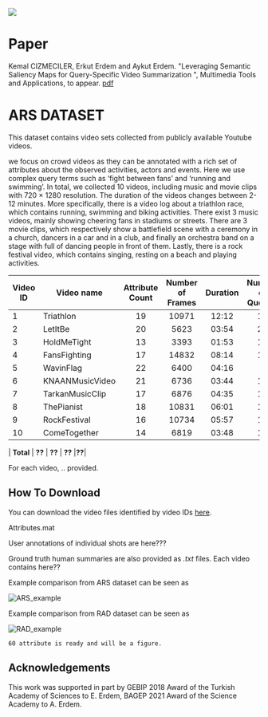 ![](teaserV8.png)

# Paper
Kemal CIZMECILER, Erkut Erdem and Aykut Erdem. "Leveraging Semantic Saliency Maps for Query-Specific Video Summarization ", Multimedia Tools and Applications, to appear.
[pdf](https://vision.cs.hacettepe.edu.tr/publication/fulltext/?.pdf)

# ARS DATASET
This dataset contains video sets collected from publicly available Youtube videos. 

we focus on crowd videos as they can be annotated with a rich set of attributes about the observed activities, actors and events. Here we use complex query terms such as ‘fight between fans’ and ‘running and swimming’. In total, we collected 10 videos, including music and movie clips with 720 × 1280 resolution. The duration of the videos changes
between 2-12 minutes. More specifically, there is a video log about a triathlon race, which contains running, swimming and biking activities. There exist 3 music videos, mainly showing cheering fans in stadiums or streets. There are 3 movie clips, which respectively show a battlefield scene with a ceremony in a church, dancers in a car and in a club, and finally an orchestra band on a stage with full of dancing people in front of them. Lastly, there is a rock festival video, which contains singing, resting on a beach and playing activities.



| Video ID| Video name | Attribute Count | Number of Frames | Duration | Number of Queries | Shot Count | Youtube Link 
|-------------|-------------|:---------------:|:--------------------:|:----------------:|:----------------:|:----------------:|:----------------:|
|1| Triathlon   | 19            | 10971                  | 12:12            |15|  82| k17Kg1owKSw|
|2| LetItBe   | 20              | 5623                  | 03:54            |23|  75| ShNnEDb4wFA|
|3| HoldMeTight   | 13              | 3393                  | 01:53            |12| 37| JdzSuH-azJs|
|4| FansFighting   | 17             | 14832                  | 08:14            |13|  48| hjowpb2maAM|
|5| WavinFlag   | 22             | 6400                  |  04:16           |7|  70|  TR2o9GY8u60|
|6| KNAANMusicVideo   | 21            | 6736                  |  03:44           |11|  45|  WTJSt4wP2ME|
|7| TarkanMusicClip   | 17             | 6876                  | 04:35            |13| 81| EBwjmeDoE6A |
|8| ThePianist   | 18             | 10831                  | 06:01            |16|  59| DENCBZF0wd8 |
|9| RockFestival   | 16             | 10734                  | 05:57            |18|  42| hRgcDHO2eII|
|10| ComeTogether   | 14             | 6819                  | 03:48            |14|  38| wH6eiCJ9SDs |

| **Total**   | **??**         | **??**             | **??**       |**??**|

For each video, .. provided.

## How To Download

You can download the video files identified by video IDs [here](??).

Attributes.mat



User annotations of individual shots are here???

Ground truth human summaries are also provided as *.txt* files. Each video contains here??

Example comparison from ARS dataset can be seen as 

![ARS_example](https://user-images.githubusercontent.com/2372136/125176190-35671400-e1da-11eb-9243-128a4fe4a4b5.png)

Example comparison from RAD dataset can be seen as

![RAD_example](https://user-images.githubusercontent.com/2372136/125176191-36984100-e1da-11eb-8788-4c309c2d2c27.png)



	60 attribute is ready and will be a figure.



## Acknowledgements

This work was supported in part by GEBIP 2018 Award of the Turkish Academy of Sciences to E. Erdem, BAGEP 2021 Award of the Science Academy to A. Erdem.
